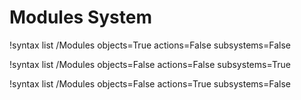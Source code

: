 <!-- MOOSE Documentation Stub: Remove this when content is added. -->


# Modules System

!syntax list /Modules objects=True actions=False subsystems=False

!syntax list /Modules objects=False actions=False subsystems=True

!syntax list /Modules objects=False actions=True subsystems=False

